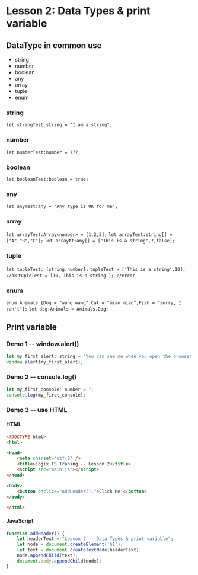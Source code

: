 # Lesson 2: Data Types & print variable

## DataType in common use

- string
- number
- boolean
- any
- array
- tuple
- enum

### string

`let stringTest:string = "I am a string";`

### number

`let numberTest:number = 777;`

### boolean

`let booleanTest:boolean = true;`

### any

`let anyTest:any = "Any type is OK for me";`

### array

`let arrayTest:Array<number> = [1,2,3];`
`let arrayTest:string[] = ["A","B","C"];`
`let arraytt:any[] = ["This is a string",7,false];`

### tuple

`let tupleTest: [string,number];`
`tupleTest = ['This is a string',10]; //ok`
`tupleTest = [10,'This is a string']; //error`

### enum

`enum Animals {Dog = "wang wang",Cat = "miao miao",Fish = "sorry, I can't"};`
`let dog:Animals = Animals.Dog;`

## Print variable

### Demo 1 -- window.alert()

```JAVASCRIPT
let my_first_alert: string = "You can see me when you open the browser!";
window.alert(my_first_alert);
```

### Demo 2 -- console.log()

```JAVASCRIPT
let my_first_console: number = 7;
console.log(my_first_console);
```

### Demo 3 -- use HTML

#### HTML

```HTML
<!DOCTYPE html>
<html>

<head>
    <meta charset="utf-8" />
    <title>Logix TS Traning -- Lesson 2</title>
    <script src="main.js"></script>
</head>

<body>
    <button onclick="addHeader();">Click Me!</button>
</body>

</html>
```

#### JavaScript

```JAVASCRIPT
function addHeader() {
    let headerText = "Lesson 2 -- Data Types & print variable";
    let node = document.createElement('h1');
    let text = document.createTextNode(headerText);
    node.appendChild(text);
    document.body.appendChild(node);
}
```